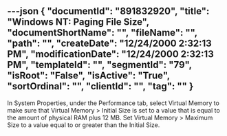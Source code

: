 ---json
{
  "documentId": "891832920",
  "title": "Windows NT: Paging File Size",
  "documentShortName": "",
  "fileName": "",
  "path": "",
  "createDate": "12/24/2000 2:32:13 PM",
  "modificationDate": "12/24/2000 2:32:13 PM",
  "templateId": "",
  "segmentId": "79",
  "isRoot": "False",
  "isActive": "True",
  "sortOrdinal": "",
  "clientId": "",
  "tag": ""
}
---

In System Properties, under the Performance tab, select Virtual Memory to make sure that Virtual Memory &gt; Initial Size is set to a value that is equal to the amount of physical RAM plus 12 MB. Set Virtual Memory &gt; Maximum Size to a value equal to or greater than the Initial Size.
